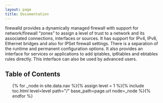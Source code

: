 ```yaml
---
layout: page
title: Documentation
---
```


firewalld provides a dynamically managed firewall with support for network/firewall “zones” to assign a level of trust to a network and its associated connections, interfaces or sources. It has support for IPv4, IPv6, Ethernet bridges and also for IPSet firewall settings. There is a separation of the runtime and permanent configuration options. It also provides an interface for services or applications to add iptables, ip6tables and ebtables rules directly. This interface can also be used by advanced users.

## Table of Contents

<ol>
{% for _node in site.data.nav %}{% assign level = 1 %}{% include toc.html level=level path="/" base_path=page.url node=_node %}{% endfor %}
</ol>
